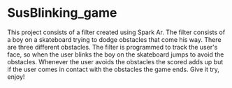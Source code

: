 # SusBlinking_game
This project consists of a filter created using Spark Ar. The filter consists of a boy on a skateboard trying to dodge obstacles that come his way. There are three different obstacles. The filter is programmed to track the user's face, so when the user blinks the boy on the skateboard jumps to avoid the obstacles. Whenever the user avoids the obstacles the scored adds up but if the user comes in contact with the obstacles the game ends. Give it try, enjoy!
